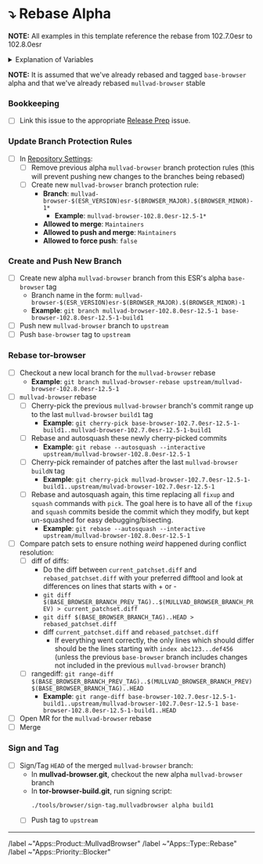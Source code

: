 # ⤵️ Rebase Alpha

**NOTE:** All examples in this template reference the rebase from 102.7.0esr to 102.8.0esr

<details>
  <summary>Explanation of Variables</summary>

- `$(ESR_VERSION)`: the Mozilla defined ESR version, used in various places for building mullvad-browser tags, labels, etc
  - **Example**: `102.8.0`
- `$(ESR_TAG)`: the Mozilla defined hg (Mercurial) tag associated with `$(ESR_VERSION)`
  - **Example**: `FIREFOX_102_8_0esr_RELEASE`
- `$(BROWSER_MAJOR)`: the browser major version
  - **Example**: `12`
- `$(BROWSER_MINOR)`: the browser minor version
  - **Example**: either `0` or `5`; Alpha's is always `(Stable + 5) % 10`
- `$(BASE_BROWSER_BRANCH)`: the full name of the current `base-browser` branch
  - **Example**: `base-browser-102.8.0esr-12.5-1`
- `$(BASE_BROWSER_BRANCH_PREV)`: the full name of the previous `base-browser` branch
  - **Example**: `base-browser-102.7.0esr-12.5-1`
- `$(BASE_BROWSER_BRANCH_TAG)`: the `base-browser` build tag used as base commit for `mullvad-browser`
  - **Example**: `base-browser-102.8.0esr-12.5-1-build1`
- `$(BASE_BROWSER_BRANCH_PREV_TAG)`: the `base-browser` build tag used as base commit for the previous `mullvad-browser`
  - **Example**: `base-browser-102.7.0esr-12.5-1-build1`
- `$(MULLVAD_BROWSER_BRANCH)`: the full name of the current `mullvad-browser` branch
  - **Example**: `mullvad-browser-102.8.0esr-12.5-1`
- `$(MULLVAD_BROWSER_BRANCH_PREV)`: the full name of the previous `mullvad-browser` branch
  - **Example**: `mullvad-browser-102.7.0esr-12.5-1`
</details>

**NOTE:** It is assumed that we've already rebased and tagged `base-browser` alpha and that we've already rebased `mullvad-browser` stable

### **Bookkeeping**

- [ ] Link this issue to the appropriate [Release Prep](https://gitlab.torproject.org/tpo/applications/tor-browser-build/-/issues/?sort=updated_desc&state=opened&label_name%5B%5D=Apps%3A%3AType%3A%3AReleasePreparation) issue.

### Update Branch Protection Rules

- [ ] In [Repository Settings](https://gitlab.torproject.org/tpo/applications/mullvad-browser/-/settings/repository):
  - [ ] Remove previous alpha `mullvad-browser` branch protection rules (this will prevent pushing new changes to the branches being rebased)
  - [ ] Create new `mullvad-browser` branch protection rule:
    - **Branch**: `mullvad-browser-$(ESR_VERSION)esr-$(BROWSER_MAJOR).$(BROWSER_MINOR)-1*`
      - **Example**: `mullvad-browser-102.8.0esr-12.5-1*`
    - **Allowed to merge**: `Maintainers`
    - **Allowed to push and merge**: `Maintainers`
    - **Allowed to force push**: `false`

### **Create and Push New Branch**

- [ ] Create new alpha `mullvad-browser` branch from this ESR's alpha `base-browser` tag
  - Branch name in the form: `mullvad-browser-$(ESR_VERSION)esr-$(BROWSER_MAJOR).$(BROWSER_MINOR)-1`
  - **Example**: `git branch mullvad-browser-102.8.0esr-12.5-1 base-browser-102.8.0esr-12.5-1-build1`
- [ ] Push new `mullvad-browser` branch to `upstream`
- [ ] Push `base-browser` tag to `upstream`

### **Rebase tor-browser**

- [ ] Checkout a new local branch for the `mullvad-browser` rebase
  - **Example**: `git branch mullvad-browser-rebase upstream/mullvad-browser-102.8.0esr-12.5-1`
- [ ] `mullvad-browser` rebase
  - [ ] Cherry-pick the previous `mullvad-browser` branch's commit range up to the last `mullvad-browser` `build1` tag
    - **Example**: `git cherry-pick base-browser-102.7.0esr-12.5-1-build1..mullvad-browser-102.7.0esr-12.5-1-build1`
  - [ ] Rebase and autosquash these newly cherry-picked commits
    - **Example**: `git rebase --autosquash --interactive upstream/mullvad-browser-102.8.0esr-12.5-1`
  - [ ] Cherry-pick remainder of patches after the last `mullvad-browser` `buildN` tag
    - **Example**: `git cherry-pick mullvad-browser-102.7.0esr-12.5-1-build1..upstream/mulvad-browser-102.7.0esr-12.5-1`
  - [ ] Rebase and autosquash again, this time replacing all `fixup` and `squash` commands with `pick`. The goal here is to have all of the `fixup` and `squash` commits beside the commit which they modify, but kept un-squashed for easy debugging/bisecting.
    - **Example**: `git rebase --autosquash --interactive upstream/mullvad-browser-102.8.0esr-12.5-1`
- [ ] Compare patch sets to ensure nothing *weird* happened during conflict resolution:
  - [ ] diff of diffs:
    -  Do the diff between `current_patchset.diff` and `rebased_patchset.diff` with your preferred difftool and look at differences on lines that starts with + or -
    - `git diff $(BASE_BROWSER_BRANCH_PREV_TAG)..$(MULLVAD_BROWSER_BRANCH_PREV) > current_patchset.diff`
    - `git diff $(BASE_BROWSER_BRANCH_TAG)..HEAD > rebased_patchset.diff`
    - diff `current_patchset.diff` and `rebased_patchset.diff`
      - If everything went correctly, the only lines which should differ should be the lines starting with `index abc123...def456` (unless the previous `base-browser` branch includes changes not included in the previous `mullvad-browser` branch)
  - [ ] rangediff: `git range-diff $(BASE_BROWSER_BRANCH_PREV_TAG)..$(MULLVAD_BROWSER_BRANCH_PREV) $(BASE_BROWSER_BRANCH_TAG)..HEAD`
    - **Example**: `git range-diff base-browser-102.7.0esr-12.5-1-build1..upstream/mullvad-browser-102.7.0esr-12.5-1 base-browser-102.8.0esr-12.5-1-build1..HEAD`
- [ ] Open MR for the `mullvad-browser` rebase
- [ ] Merge

### **Sign and Tag**

- [ ] Sign/Tag `HEAD` of the merged `mullvad-browser` branch:
  - In **mullvad-browser.git**, checkout the new alpha `mullvad-browser` branch
  - In **tor-browser-build.git**, run signing script:
    ```bash
    ./tools/browser/sign-tag.mullvadbrowser alpha build1
    ```
  - [ ] Push tag to `upstream`

<!-- Do not edit beneath this line <3 -->

---

/label ~"Apps::Product::MullvadBrowser"
/label ~"Apps::Type::Rebase"
/label ~"Apps::Priority::Blocker"
